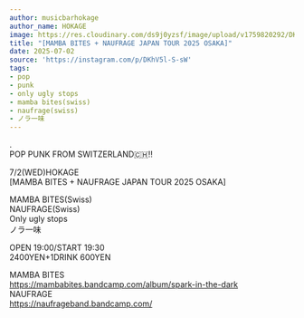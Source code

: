 ```yaml
---
author: musicbarhokage
author_name: HOKAGE
image: https://res.cloudinary.com/ds9j0yzsf/image/upload/v1759820292/DKhV5l-S-sW.jpg
title: "[MAMBA BITES + NAUFRAGE JAPAN TOUR 2025 OSAKA]"
date: 2025-07-02
source: 'https://instagram.com/p/DKhV5l-S-sW'
tags:
- pop
- punk
- only ugly stops
- mamba bites(swiss)
- naufrage(swiss)
- ノラ一味
---
```

.<br>
POP PUNK FROM SWITZERLAND🇨🇭‼️

7/2(WED)HOKAGE<br>
[MAMBA BITES + NAUFRAGE JAPAN TOUR 2025 OSAKA]

MAMBA BITES(Swiss)<br>
NAUFRAGE(Swiss)<br>
Only ugly stops<br>
ノラ一味

OPEN 19:00/START 19:30<br>
2400YEN+1DRINK 600YEN

MAMBA BITES<br>
https://mambabites.bandcamp.com/album/spark-in-the-dark<br>
NAUFRAGE<br>
https://naufrageband.bandcamp.com/